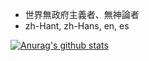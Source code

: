 - 世界無政府主義者、無神論者
- zh-Hant, zh-Hans, en, es

[![Anurag's github stats](https://github-readme-stats.vercel.app/api?username=phlinhng)](https://github.com/anuraghazra/github-readme-stats)
